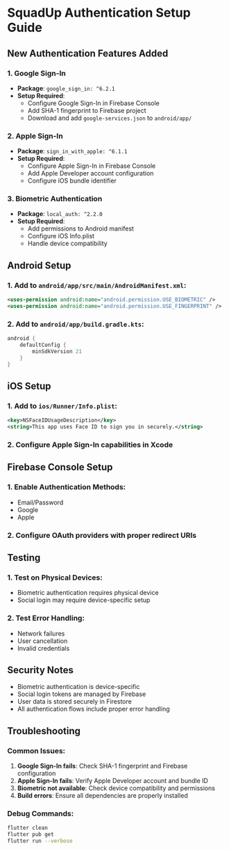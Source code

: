 # SquadUp Authentication Setup Guide

## New Authentication Features Added

### 1. Google Sign-In
- **Package**: `google_sign_in: ^6.2.1`
- **Setup Required**: 
  - Configure Google Sign-In in Firebase Console
  - Add SHA-1 fingerprint to Firebase project
  - Download and add `google-services.json` to `android/app/`

### 2. Apple Sign-In
- **Package**: `sign_in_with_apple: ^6.1.1`
- **Setup Required**:
  - Configure Apple Sign-In in Firebase Console
  - Add Apple Developer account configuration
  - Configure iOS bundle identifier

### 3. Biometric Authentication
- **Package**: `local_auth: ^2.2.0`
- **Setup Required**:
  - Add permissions to Android manifest
  - Configure iOS Info.plist
  - Handle device compatibility

## Android Setup

### 1. Add to `android/app/src/main/AndroidManifest.xml`:
```xml
<uses-permission android:name="android.permission.USE_BIOMETRIC" />
<uses-permission android:name="android.permission.USE_FINGERPRINT" />
```

### 2. Add to `android/app/build.gradle.kts`:
```kotlin
android {
    defaultConfig {
        minSdkVersion 21
    }
}
```

## iOS Setup

### 1. Add to `ios/Runner/Info.plist`:
```xml
<key>NSFaceIDUsageDescription</key>
<string>This app uses Face ID to sign you in securely.</string>
```

### 2. Configure Apple Sign-In capabilities in Xcode

## Firebase Console Setup

### 1. Enable Authentication Methods:
- Email/Password
- Google
- Apple

### 2. Configure OAuth providers with proper redirect URIs

## Testing

### 1. Test on Physical Devices:
- Biometric authentication requires physical device
- Social login may require device-specific setup

### 2. Test Error Handling:
- Network failures
- User cancellation
- Invalid credentials

## Security Notes

- Biometric authentication is device-specific
- Social login tokens are managed by Firebase
- User data is stored securely in Firestore
- All authentication flows include proper error handling

## Troubleshooting

### Common Issues:
1. **Google Sign-In fails**: Check SHA-1 fingerprint and Firebase configuration
2. **Apple Sign-In fails**: Verify Apple Developer account and bundle ID
3. **Biometric not available**: Check device compatibility and permissions
4. **Build errors**: Ensure all dependencies are properly installed

### Debug Commands:
```bash
flutter clean
flutter pub get
flutter run --verbose
```
